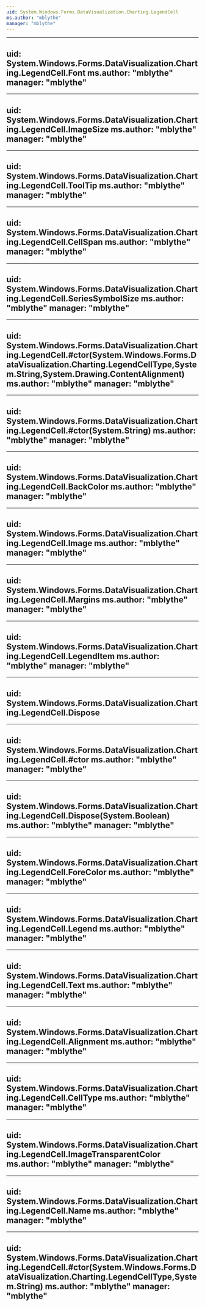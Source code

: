 ```yaml
---
uid: System.Windows.Forms.DataVisualization.Charting.LegendCell
ms.author: "mblythe"
manager: "mblythe"
---
```


---
uid: System.Windows.Forms.DataVisualization.Charting.LegendCell.Font
ms.author: "mblythe"
manager: "mblythe"
---

---
uid: System.Windows.Forms.DataVisualization.Charting.LegendCell.ImageSize
ms.author: "mblythe"
manager: "mblythe"
---

---
uid: System.Windows.Forms.DataVisualization.Charting.LegendCell.ToolTip
ms.author: "mblythe"
manager: "mblythe"
---

---
uid: System.Windows.Forms.DataVisualization.Charting.LegendCell.CellSpan
ms.author: "mblythe"
manager: "mblythe"
---

---
uid: System.Windows.Forms.DataVisualization.Charting.LegendCell.SeriesSymbolSize
ms.author: "mblythe"
manager: "mblythe"
---

---
uid: System.Windows.Forms.DataVisualization.Charting.LegendCell.#ctor(System.Windows.Forms.DataVisualization.Charting.LegendCellType,System.String,System.Drawing.ContentAlignment)
ms.author: "mblythe"
manager: "mblythe"
---

---
uid: System.Windows.Forms.DataVisualization.Charting.LegendCell.#ctor(System.String)
ms.author: "mblythe"
manager: "mblythe"
---

---
uid: System.Windows.Forms.DataVisualization.Charting.LegendCell.BackColor
ms.author: "mblythe"
manager: "mblythe"
---

---
uid: System.Windows.Forms.DataVisualization.Charting.LegendCell.Image
ms.author: "mblythe"
manager: "mblythe"
---

---
uid: System.Windows.Forms.DataVisualization.Charting.LegendCell.Margins
ms.author: "mblythe"
manager: "mblythe"
---

---
uid: System.Windows.Forms.DataVisualization.Charting.LegendCell.LegendItem
ms.author: "mblythe"
manager: "mblythe"
---

---
uid: System.Windows.Forms.DataVisualization.Charting.LegendCell.Dispose
---

---
uid: System.Windows.Forms.DataVisualization.Charting.LegendCell.#ctor
ms.author: "mblythe"
manager: "mblythe"
---

---
uid: System.Windows.Forms.DataVisualization.Charting.LegendCell.Dispose(System.Boolean)
ms.author: "mblythe"
manager: "mblythe"
---

---
uid: System.Windows.Forms.DataVisualization.Charting.LegendCell.ForeColor
ms.author: "mblythe"
manager: "mblythe"
---

---
uid: System.Windows.Forms.DataVisualization.Charting.LegendCell.Legend
ms.author: "mblythe"
manager: "mblythe"
---

---
uid: System.Windows.Forms.DataVisualization.Charting.LegendCell.Text
ms.author: "mblythe"
manager: "mblythe"
---

---
uid: System.Windows.Forms.DataVisualization.Charting.LegendCell.Alignment
ms.author: "mblythe"
manager: "mblythe"
---

---
uid: System.Windows.Forms.DataVisualization.Charting.LegendCell.CellType
ms.author: "mblythe"
manager: "mblythe"
---

---
uid: System.Windows.Forms.DataVisualization.Charting.LegendCell.ImageTransparentColor
ms.author: "mblythe"
manager: "mblythe"
---

---
uid: System.Windows.Forms.DataVisualization.Charting.LegendCell.Name
ms.author: "mblythe"
manager: "mblythe"
---

---
uid: System.Windows.Forms.DataVisualization.Charting.LegendCell.#ctor(System.Windows.Forms.DataVisualization.Charting.LegendCellType,System.String)
ms.author: "mblythe"
manager: "mblythe"
---

